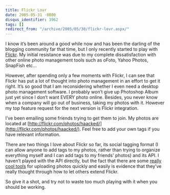 ```yaml
---
title: Flickr Lovr
date: 2005-05-31 -0800
disqus_identifier: 3962
tags: []
redirect_from: "/archive/2005/05/30/flickr-lovr.aspx/"
---
```


I know it’s been around a good while now and has been the darling of the
blogging community far that time, but I only recently started to play
with [Flickr](http://flickr.com/). My initial resistance was due to my
complete dissatisfaction with other online photo management tools such
as oFoto, Yahoo Photos, SnapFish etc...

However, after spending only a few moments with Flickr, I can see that
Flickr has put a lot of thought into photo management in an effort to
get it right. It’s so good that I am reconsidering whether I even need a
desktop photo management software. I probably won’t give up Photoshop
Album just yet since I don’t want EVERY photo online. Besides, you never
know when a company will go out of business, taking my photos with it.
However my top feature request for the next version is Flickr
integration.

I’ve been emailing some friends trying to get them to join. My photos
are located at
[http://flickr.com/photos/haacked/](http://flickr.com/photos/haacked/).
Feel free to add your own tags if you have relevant information.

There are two things I love about Flickr so far, its social tagging
format (I can allow anyone to add tags to my photos, rather than trying
to organize everything myself and I can add tags to my friends' photos)
and its API. I haven’t played with the API directly, but the fact that
there are some [really cool tools](http://flickr.com/tools/) for
uploading photos quickly and easily is evidence that they’ve really
thought through how to let others extend Flickr.

So give it a shot, and try not to waste too much playing with it when
you should be working.

